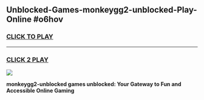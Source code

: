 
## Unblocked-Games-monkeygg2-unblocked-Play-Online #o6hov
<h3>
<a href="https://news.freeplayer.one?title=monkeygg2-unblocked&ref=3">CLICK TO PLAY</a></h3>
<hr>

<h3>
<a href="https://news.freeplayer.one?title=monkeygg2-unblocked&ref=3">CLICK 2 PLAY</a>
  
</h3>

<a href="https://news.freeplayer.one?title=monkeygg2-unblocked&ref=3"><img src="https://clearcache.store/games.png"></a>


**monkeygg2-unblocked games unblocked: Your Gateway to Fun and Accessible Online Gaming**
